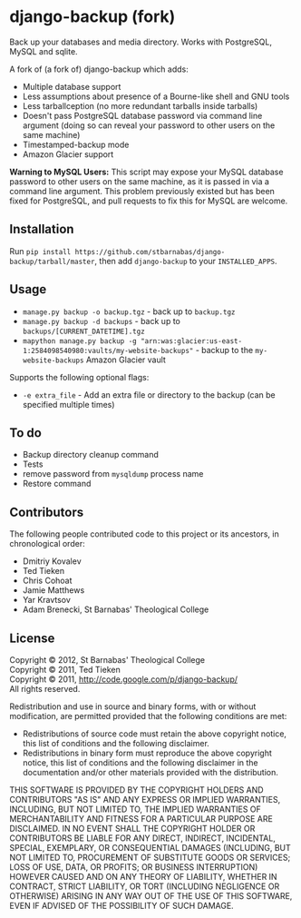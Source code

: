 # django-backup (fork)

Back up your databases and media directory. Works with PostgreSQL, MySQL and sqlite.

A fork of (a fork of) django-backup which adds:

- Multiple database support
- Less assumptions about presence of a Bourne-like shell and GNU tools
- Less tarballception (no more redundant tarballs inside tarballs)
- Doesn't pass PostgreSQL database password via command line argument (doing so can reveal your password to other users on the same machine)
- Timestamped-backup mode
- Amazon Glacier support

**Warning to MySQL Users:** This script may expose your MySQL database password to other users on the same machine, as it is passed in via a command line argument. This problem previously existed but has been fixed for PostgreSQL, and pull requests to fix this for MySQL are welcome.

## Installation

Run `pip install https://github.com/stbarnabas/django-backup/tarball/master`, then add `django-backup` to your `INSTALLED_APPS`.

## Usage

- `manage.py backup -o backup.tgz` - back up to `backup.tgz`
- `manage.py backup -d backups` - back up to `backups/[CURRENT_DATETIME].tgz`
- `mapython manage.py backup -g "arn:was:glacier:us-east-1:2584098540980:vaults/my-website-backups"` - backup to the `my-website-backups` Amazon Glacier vault

Supports the following optional flags:

- `-e extra_file` - Add an extra file or directory to the backup (can be specified multiple times)

## To do

- Backup directory cleanup command
- Tests
- remove password from `mysqldump` process name
- Restore command

## Contributors

The following people contributed code to this project or its ancestors, in chronological order:

- Dmitriy Kovalev
- Ted Tieken
- Chris Cohoat
- Jamie Matthews
- Yar Kravtsov
- Adam Brenecki, St Barnabas' Theological College

## License

Copyright &copy; 2012, St Barnabas' Theological College  
Copyright &copy; 2011, Ted Tieken  
Copyright &copy; 2011, http://code.google.com/p/django-backup/  
All rights reserved.

Redistribution and use in source and binary forms, with or without modification, are permitted provided that the following conditions are met:

* Redistributions of source code must retain the above copyright notice, this list of conditions and the following disclaimer.
* Redistributions in binary form must reproduce the above copyright notice, this list of conditions and the following disclaimer in the documentation and/or other materials provided with the distribution.

THIS SOFTWARE IS PROVIDED BY THE COPYRIGHT HOLDERS AND CONTRIBUTORS "AS IS" AND ANY EXPRESS OR IMPLIED WARRANTIES, INCLUDING, BUT NOT LIMITED TO, THE IMPLIED WARRANTIES OF MERCHANTABILITY AND FITNESS FOR A PARTICULAR PURPOSE ARE DISCLAIMED. IN NO EVENT SHALL THE COPYRIGHT HOLDER OR CONTRIBUTORS BE LIABLE FOR ANY DIRECT, INDIRECT, INCIDENTAL, SPECIAL, EXEMPLARY, OR CONSEQUENTIAL DAMAGES (INCLUDING, BUT NOT LIMITED TO, PROCUREMENT OF SUBSTITUTE GOODS OR SERVICES; LOSS OF USE, DATA, OR PROFITS; OR BUSINESS INTERRUPTION) HOWEVER CAUSED AND ON ANY THEORY OF LIABILITY, WHETHER IN CONTRACT, STRICT LIABILITY, OR TORT (INCLUDING NEGLIGENCE OR OTHERWISE) ARISING IN ANY WAY OUT OF THE USE OF THIS SOFTWARE, EVEN IF ADVISED OF THE POSSIBILITY OF SUCH DAMAGE.